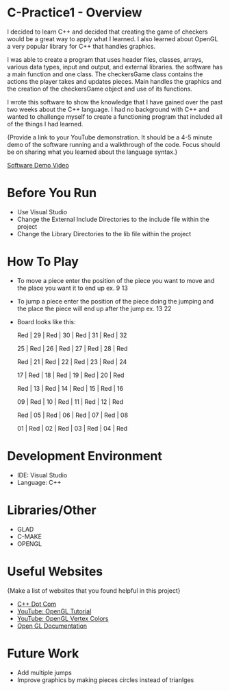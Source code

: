 # C-Practice1 - Overview

I decided to learn C++ and decided that creating the game of checkers would be a great way to apply what I learned.
I also learned about OpenGL a very popular library for C++ that handles graphics.

I was able to create a program that uses header files, classes, arrays, various data types, input and output, and external libraries. 
the software has a main function and one class. The checkersGame class contains the actions the player takes and updates pieces.
Main handles the graphics and the creation of the checkersGame object and use of its functions.


I wrote this software to show the knowledge that I have gained over the past two weeks about the C++ language.
I had no background with C++ and wanted to challenge myself to create a functioning program that included all of the things I had learned.

{Provide a link to your YouTube demonstration.  It should be a 4-5 minute demo of the software running and a walkthrough of the code.  Focus should be on sharing what you learned about the language syntax.}

[Software Demo Video](http://youtube.link.goes.here)

# Before You Run
* Use Visual Studio
* Change the External Include Directories to the include file within the project
* Change the Library Directories to the lib file within the project

# How To Play
* To move a piece enter the position of the piece you want to move and the place you want it to end up ex. 9 13
* To jump a piece enter the position of the piece doing the jumping and the place the piece will end up after the jump ex. 13 22
* Board looks like this:

  Red  |  29   |  Red  |  30   |  Red  |  31   |  Red  |  32
  

   25  |  Red  |  26   |  Red  |   27  |  Red  |  28   |  Red  
  

  Red  |  21   |  Red  |  22   |  Red  |  23   |  Red  |  24
 

  17   |  Red  |  18   |  Red  |  19   |  Red  |   20  |  Red  
 

  Red  |  13   |  Red  |  14   |  Red  |  15   |  Red  |  16


   09  |  Red  |   10  |  Red  |   11  |  Red  |   12  |  Red  


  Red  |  05   |  Red  |   06  |  Red  |   07  |  Red  |   08
  

  01   |  Red  |  02   |  Red  |  03   |  Red  |  04   |  Red  
  




# Development Environment

* IDE: Visual Studio
* Language: C++
# Libraries/Other
* GLAD
* C-MAKE
* OPENGL

# Useful Websites

{Make a list of websites that you found helpful in this project}
* [C++ Dot Com](https://www.cplusplus.com/)
* [YouTube: OpenGL Tutorial](https://www.youtube.com/watch?v=45MIykWJ-C4)
* [YouTube: OpenGL Vertex Colors](https://www.youtube.com/watch?v=-59ko_blmnY)
* [Open GL Documentation](https://www.khronos.org/opengl/)

# Future Work

* Add multiple jumps
* Improve graphics by making pieces circles instead of trianlges

